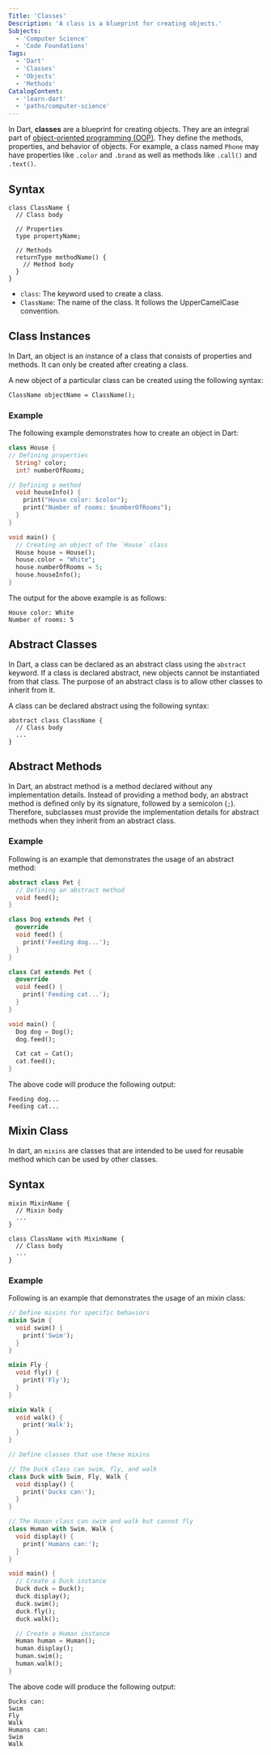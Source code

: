 ```yaml
---
Title: 'Classes'
Description: 'A class is a blueprint for creating objects.'
Subjects:
  - 'Computer Science'
  - 'Code Foundations'
Tags:
  - 'Dart'
  - 'Classes'
  - 'Objects'
  - 'Methods'
CatalogContent:
  - 'learn-dart'
  - 'paths/computer-science'
---
```


In Dart, **classes** are a blueprint for creating objects. They are an integral part of [object-oriented programming (OOP)](https://www.codecademy.com/resources/docs/general/programming-paradigms/object-oriented-programming). They define the methods, properties, and behavior of objects. For example, a class named `Phone` may have properties like `.color` and `.brand` as well as methods like `.call()` and `.text()`.

## Syntax

```pseudo
class ClassName {
  // Class body

  // Properties
  type propertyName;

  // Methods
  returnType methodName() {
    // Method body
  }
}
```

- `class`: The keyword used to create a class.
- `ClassName`: The name of the class. It follows the UpperCamelCase convention.

## Class Instances

In Dart, an object is an instance of a class that consists of properties and methods. It can only be created after creating a class.

A new object of a particular class can be created using the following syntax:

```pseudo
ClassName objectName = ClassName();
```

### Example

The following example demonstrates how to create an object in Dart:

```dart
class House {
// Defining properties
  String? color;
  int? numberOfRooms;

// Defining a method
  void houseInfo() {
    print("House color: $color");
    print("Number of rooms: $numberOfRooms");
  }
}

void main() {
  // Creating an object of the `House` class
  House house = House();
  house.color = "White";
  house.numberOfRooms = 5;
  house.houseInfo();
}
```

The output for the above example is as follows:

```shell
House color: White
Number of rooms: 5
```

## Abstract Classes

In Dart, a class can be declared as an abstract class using the `abstract` keyword. If a class is declared abstract, new objects cannot be instantiated from that class. The purpose of an abstract class is to allow other classes to inherit from it.

A class can be declared abstract using the following syntax:

```pseudo
abstract class ClassName {
  // Class body
  ...
}
```

## Abstract Methods

In Dart, an abstract method is a method declared without any implementation details. Instead of providing a method body, an abstract method is defined only by its signature, followed by a semicolon (`;`). Therefore, subclasses must provide the implementation details for abstract methods when they inherit from an abstract class.

### Example

Following is an example that demonstrates the usage of an abstract method:

```dart
abstract class Pet {
  // Defining an abstract method
  void feed();
}

class Dog extends Pet {
  @override
  void feed() {
    print('Feeding dog...');
  }
}

class Cat extends Pet {
  @override
  void feed() {
    print('Feeding cat...');
  }
}

void main() {
  Dog dog = Dog();
  dog.feed();

  Cat cat = Cat();
  cat.feed();
}
```

The above code will produce the following output:

```shell
Feeding dog...
Feeding cat...
```

## Mixin Class

In dart, an `mixins` are classes that are intended to be used for reusable method which can be used by other classes.

## Syntax

```pseudo
mixin MixinName {
  // Mixin body
  ...
}

class ClassName with MixinName {
  // Class body
  ...
}
```

### Example

Following is an example that demonstrates the usage of an mixin class:

```dart
// Define mixins for specific behaviors
mixin Swim {
  void swim() {
    print('Swim');
  }
}

mixin Fly {
  void fly() {
    print('Fly');
  }
}

mixin Walk {
  void walk() {
    print('Walk');
  }
}

// Define classes that use these mixins

// The Duck class can swim, fly, and walk
class Duck with Swim, Fly, Walk {
  void display() {
    print('Ducks can:');
  }
}

// The Human class can swim and walk but cannot fly
class Human with Swim, Walk {
  void display() {
    print('Humans can:');
  }
}

void main() {
  // Create a Duck instance
  Duck duck = Duck();
  duck.display();
  duck.swim();
  duck.fly();
  duck.walk();

  // Create a Human instance
  Human human = Human();
  human.display();
  human.swim();
  human.walk(); 
}
```

The above code will produce the following output:

```shell
Ducks can:
Swim
Fly
Walk
Humans can:
Swim
Walk
```
